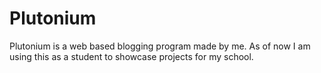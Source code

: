 # Plutonium
Plutonium is a web based blogging program made by me. As of now I am using this as a student to showcase projects for my school.
